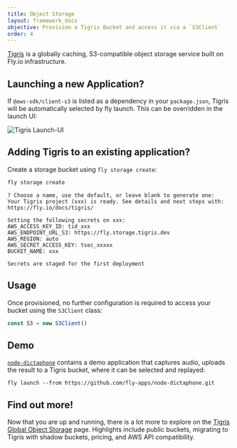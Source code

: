 ```yaml
---
title: Object Storage
layout: framework_docs
objective: Provision a Tigris Bucket and access it via a `S3Client`
order: 4
---
```


[Tigris](https://tigrisdata.com) is a globally caching, S3-compatible object storage service built on Fly.io infrastructure.

## Launching a new Application?

If `@aws-sdk/client-s3` is listed as a dependency in your `package.json`, Tigris will be automatically selected by fly launch. This can be overridden in the launch UI:

![Tigris Launch-UI](/docs/images/tigris-launch-ui.png)

## Adding Tigris to an existing application?

Create a storage bucket using `fly storage create`:

```cmd
fly storage create
```
```output
? Choose a name, use the default, or leave blank to generate one: 
Your Tigris project (xxx) is ready. See details and next steps with: https://fly.io/docs/tigris/

Setting the following secrets on xxx:
AWS_ACCESS_KEY_ID: tid_xxx
AWS_ENDPOINT_URL_S3: https://fly.storage.tigris.dev
AWS_REGION: auto
AWS_SECRET_ACCESS_KEY: tsec_xxxxx
BUCKET_NAME: xxx

Secrets are staged for the first deployment
```

## Usage

Once provisioned, no further configuration is required to access your bucket using the `S3Client` class:

```javascript
const S3 = new S3Client()
```

## Demo

[`node-dictaphone`](https://github.com/fly-apps/node-dictaphone) contains a demo application that captures audio,
uploads the result to a Tigris bucket, where it can be selected and replayed:

```
fly launch --from https://github.com/fly-apps/node-dictaphone.git
```

## Find out more!

Now that you are up and running, there is a lot more to explore on the [Tigris Global Object Storage](/docs/tigris/) page. Highlights include public buckets, migrating to Tigris with shadow buckets, pricing, and AWS API compatibility.
